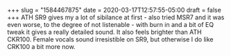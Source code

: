 +++
slug = "1584467875"
date = 2020-03-17T12:57:55-05:00
draft = false
+++
ATH SR9 gives my a lot of sibilance at first - also tried MSR7 and it was even worse, to the degree of not listenable - with burn in and a bit of EQ tweak it gives a really detailed sound. It also feels brighter than ATH CKR100. Female vocals sound irresistible on SR9, but otherwise I do like CRK100 a bit more now.